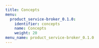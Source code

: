 ```yaml
---
title: Concepts
menu:
  product_service-broker_0.1.0:
    identifier: concepts
    name: Concepts
    weight: 20
menu_name: product_service-broker_0.1.0
---
```


